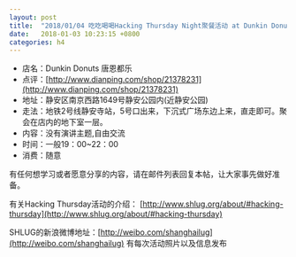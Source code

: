```yaml
---
layout: post
title:  "2018/01/04 吃吃喝喝Hacking Thursday Night聚餐活动 at Dunkin Donuts"
date:   2018-01-03 10:23:15 +0800
categories: h4
---
```

- 店名：Dunkin Donuts 唐恩都乐
- 点评：[http://www.dianping.com/shop/21378231](http://www.dianping.com/shop/21378231)
- 地址：静安区南京西路1649号静安公园内(近静安公园)
- 走法：地铁2号线静安寺站，5号口出来，下沉式广场东边上来，直走即可。聚会在店内的地下室一层。
- 内容：没有演讲主题,自由交流
- 时间：一般19：00~22：00
- 消费：随意

有任何想学习或者愿意分享的内容，请在邮件列表回复本帖，让大家事先做好准备。

有关Hacking Thursday活动的介绍：
[http://www.shlug.org/about/#hacking-thursday](http://www.shlug.org/about/#hacking-thursday)

SHLUG的新浪微博地址：[http://weibo.com/shanghailug](http://weibo.com/shanghailug) 有每次活动照片以及信息发布

